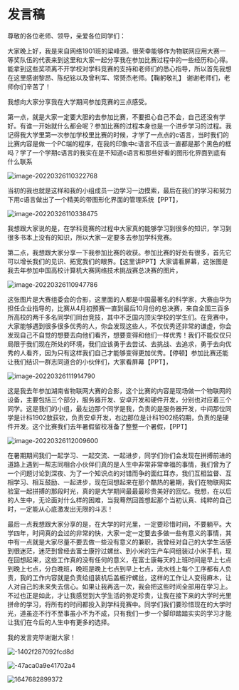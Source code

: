 # 发言稿

尊敬的各位老师、领导，亲爱各位同学们：

大家晚上好，我是来自网络1901班的梁峰源。很荣幸能够作为物联网应用大赛一等奖队伍的代表来到这里和大家一起分享我在参加比赛过程中的一些经历和心得。能拿到这些奖项离不开学校对学科竞赛的支持和老师们的悉心指导，所以首先我想在这里感谢黎昂、陈纪铭以及曾利军、常赟杰老师。【鞠躬敬礼】 谢谢老师们，老师你们辛苦了！

我想向大家分享我在大学期间参加竞赛的三点感受。

第一点，就是大家一定要大胆的去参加比赛，不要担心自己不会，自己还没有学好。有谁一开始就什么都会呢？参加比赛的过程本身也是一个进步学习的过程。我记得我大学里第一次参加学校里比赛的时候，才学了一点点的c语言，当时我们的比赛内容是做一个PC端的程序，在我的印象中c语言不应该一直都是那个黑色的框吗？学了一个学期c语言的我实在是不知道c语言和那些好看的图形化界面到底有什么联系

![image-20220326110322768](https://cdn.fengxianhub.top/resources-master/202203261103867.png)

当初的我也就是这样和我的小组成员一边学习一边摸索，最后在我们的学习和努力下用c语言做出了一个精美的带图形化界面的管理系统【PPT】，

![image-20220326110338475](https://cdn.fengxianhub.top/resources-master/202203261103583.png)

我想跟大家说的是，在学科竞赛的过程中大家真的能够学习到很多的知识，学习到很多书本上没有的知识，所以大家一定要多去参加学科竞赛。

第二点，我想跟大家分享一下我参加比赛的收获。参加比赛的好处有很多，首先它可以增长我们的见识、拓宽我们的眼界。【这里讲PPT】大家请看屏幕，这张图是我去年参加中国高校计算机大赛网络技术挑战赛总决赛的图片，

![image-20220326110947786](https://cdn.fengxianhub.top/resources-master/202203261109163.png)

这张图片是大赛组委会的合影，这里面的人都是中国最著名的科学家，大赛由华为担任企业指导的，比赛从4月初预赛一直到最后10月份的总决赛，来自全国三百多所高校的两千多名同学们同台竞技，其中不乏国内顶尖学校的学生们。在竞赛中，大家能够遇到很多很多优秀的人，你会发现这些人，不仅优秀还非常的谦虚，你会发现自己不自觉的想要去向他们看齐，想要变得和他们一样优秀！我们不能仅仅只局限于我们现在所处的环境，我们应该勇于去尝试、去挑战、去追求，勇于去向优秀的人看齐，因为只有这样我们自己才能够变得更加优秀。【停顿】参加比赛还能让我们结识一群志同道合的小伙伴们，大家看屏幕【PPT】，

![image-20220326111914790](https://cdn.fengxianhub.top/resources-master/202203261119713.png)

这是我去年参加湖南省物联网大赛的合影，这个比赛的内容是现场做一个物联网的设备，主要包括三个部分，服务器开发、安卓开发和硬件开发，分别也对应着三个同学。这是我们的小组，最左边那个同学是我，负责的是服务器开发，中间那位同学是计科1902敖荻钦，负责安卓开发，右边那位是计科1902杨钧期，负责的是硬件开发。这个比赛我们去年暑假留校准备了整整一个暑假，【PPT】

![image-20220326112009600](https://cdn.fengxianhub.top/resources-master/202203261120152.png)

在暑期期间我们一起学习、一起交流、一起进步，同学们你们会发现在拼搏前进的道路上遇到一帮志同相合小伙伴们真的是人生中非常非常幸福的事情，我们曾为了一个问题讨论到深夜、为了一个知识点的对错而争的面红耳赤，我们互相监督、互相学习、相互鼓励、一起进步，现在回想起来在那个酷热的暑期，我们在物联网实验室一起拼搏的那段时光，真的是大学期间最最最珍贵美好的回忆。我想，在以后的人生中，无论面对什么样的困难，当我蓦然回首想起那个当初认真、纯粹的自己时，一定能从心底激发出无限的斗志！

最后一点我想跟大家分享的是，在大学的时光里，一定要珍惜时间，不要躺平。大学四年，时间真的会过的非常的快，大家一定一定要去多做一些有意义的事情，其中有一点就是大家尽量不要去做一些没有意义的兼职，我曾经对自己的大学生活感到很迷茫，迷茫到曾经去富士康拧过螺丝、到小米的生产车间组装过小米手机，现在回想起来，这些工作真的没有任何的意义，在富士康每天的上班时间是早上七点到晚上七点，分白晚班，晚班是晚上七点到早上七点，流水线上每个工序都有人负责，我的工作内容就是负责给组装机后盖板拧螺丝，这样的工作让人变得麻木，让人对自己的未来失去信心。如果让我再选一次，我会把这些时间全部用在学习上。不过也正是如此，才让我感觉到大学生活的弥足珍贵，让我在接下来的大学时光里拼命的学习，将所有的时间都投入到学科竞赛中。同学们我们要珍惜现在的大学时光，道虽迩不行不至事虽小不为不成，只有我们一步一个脚印踏踏实实的学习才能让我们在今后的人生中有更多的选择。

我的发言完毕谢谢大家！

![-1402f287092fcd8d](https://cdn.fengxianhub.top/resources-master/202203261120798.jpg)

![-47aca0a9e41702a4](https://cdn.fengxianhub.top/resources-master/202203261120742.jpg)

![1647682899372](https://cdn.fengxianhub.top/resources-master/202203261120324.jpeg)